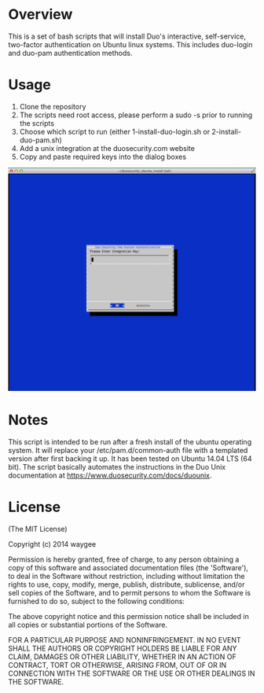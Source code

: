 # Overview

This is a set of bash scripts that will install Duo's interactive, self-service, two-factor authentication on Ubuntu linux systems.  This includes duo-login and duo-pam authentication methods.  

# Usage
1.  Clone the repository
2.  The scripts need root access, please perform a sudo -s prior to running the scripts
3.  Choose which script to run (either 1-install-duo-login.sh or 2-install-duo-pam.sh)
4.  Add a unix integration at the duosecurity.com website
5.  Copy and paste required keys into the dialog boxes

![Sample Screenshot](https://github.com/waygee/duosecurity_ubuntu_install/blob/screenshots/screenshot.jpg?raw=true "Image of Dialog")

# Notes
This script is intended to be run after a fresh install of the ubuntu operating system.  It will replace your /etc/pam.d/common-auth file with a templated version after first backing it up.  It has been tested on Ubuntu 14.04 LTS (64 bit).  The script basically automates the instructions in the Duo Unix documentation at https://www.duosecurity.com/docs/duounix.  

# License
(The MIT License)

Copyright (c) 2014 waygee

Permission is hereby granted, free of charge, to any person obtaining a copy of this software and associated documentation files (the 'Software'), to deal in the Software without restriction, including without limitation the rights to use, copy, modify, merge, publish, distribute, sublicense, and/or sell copies of the Software, and to permit persons to whom the Software is furnished to do so, subject to the following conditions:

The above copyright notice and this permission notice shall be included in all copies or substantial portions of the Software.

  FOR A PARTICULAR PURPOSE AND NONINFRINGEMENT. IN NO EVENT SHALL THE AUTHORS OR COPYRIGHT HOLDERS BE LIABLE FOR ANY CLAIM, DAMAGES OR OTHER LIABILITY, WHETHER IN AN ACTION OF CONTRACT, TORT OR OTHERWISE, ARISING FROM, OUT OF OR IN CONNECTION WITH THE SOFTWARE OR THE USE OR OTHER DEALINGS IN THE SOFTWARE.
